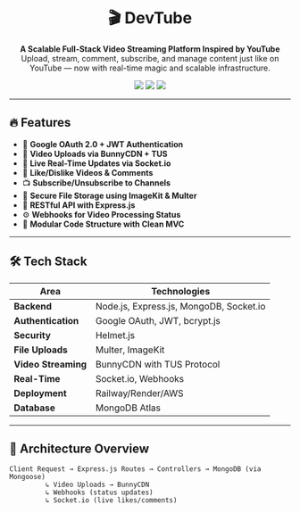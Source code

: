 <h1 align="center">🎬 DevTube</h1>

<p align="center">
  <b>A Scalable Full-Stack Video Streaming Platform Inspired by YouTube</b><br/>
  Upload, stream, comment, subscribe, and manage content just like on YouTube — now with real-time magic and scalable infrastructure.
</p>

<p align="center">
  <img src="https://img.shields.io/github/languages/top/yourusername/DevTube?color=blue" />
  <img src="https://img.shields.io/github/license/yourusername/DevTube" />
  <img src="https://img.shields.io/badge/PRs-welcome-brightgreen.svg" />
</p>

---

## 🔥 Features

- 🔐 **Google OAuth 2.0 + JWT Authentication**
- 🎥 **Video Uploads via BunnyCDN + TUS**
- 📡 **Live Real-Time Updates via Socket.io**
- 💬 **Like/Dislike Videos & Comments**
- 📺 **Subscribe/Unsubscribe to Channels**
- 💾 **Secure File Storage using ImageKit & Multer**
- 🚀 **RESTful API with Express.js**
- ⚙️ **Webhooks for Video Processing Status**
- 🧠 **Modular Code Structure with Clean MVC**

---

## 🛠️ Tech Stack

| Area | Technologies |
|------|--------------|
| **Backend** | Node.js, Express.js, MongoDB, Socket.io |
| **Authentication** | Google OAuth, JWT, bcrypt.js |
| **Security** | Helmet.js |
| **File Uploads** | Multer, ImageKit |
| **Video Streaming** | BunnyCDN with TUS Protocol |
| **Real-Time** | Socket.io, Webhooks |
| **Deployment** | Railway/Render/AWS |
| **Database** | MongoDB Atlas |

---

## 🧩 Architecture Overview

```text
Client Request → Express.js Routes → Controllers → MongoDB (via Mongoose)
         ↳ Video Uploads → BunnyCDN
         ↳ Webhooks (status updates)
         ↳ Socket.io (live likes/comments)
